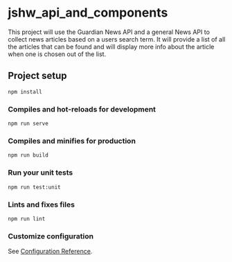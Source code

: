 # jshw_api_and_components

This project will use the Guardian News API and a general News API to collect news articles based on a users search term. It will provide a list of all the articles that can be found and will display more info about the article when one is chosen out of the list.

## Project setup
```
npm install
```

### Compiles and hot-reloads for development
```
npm run serve
```

### Compiles and minifies for production
```
npm run build
```

### Run your unit tests
```
npm run test:unit
```

### Lints and fixes files
```
npm run lint
```

### Customize configuration
See [Configuration Reference](https://cli.vuejs.org/config/).
